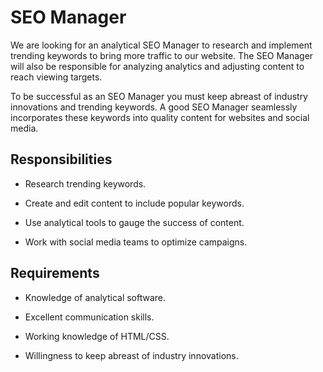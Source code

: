 # SEO Manager

We are looking for an analytical SEO Manager to research and implement trending keywords to bring more traffic to our website. The SEO Manager will also be responsible for analyzing analytics and adjusting content to reach viewing targets.

To be successful as an SEO Manager you must keep abreast of industry innovations and trending keywords. A good SEO Manager seamlessly incorporates these keywords into quality content for websites and social media.

## Responsibilities

* Research trending keywords.

* Create and edit content to include popular keywords.

* Use analytical tools to gauge the success of content.

* Work with social media teams to optimize campaigns.

## Requirements

* Knowledge of analytical software.

* Excellent communication skills.

* Working knowledge of HTML/CSS.

* Willingness to keep abreast of industry innovations.

